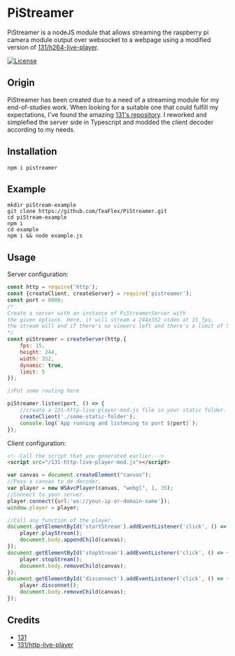 # PiStreamer

  

PiStreamer is a nodeJS module that allows streaming the raspberry pi camera module output over websocket to a webpage using a modified version of [131/h264-live-player](https://github.com/131/h264-live-player).

[![License](https://img.shields.io/badge/license-ISC-green.svg)](http://opensource.org/licenses/ISC)


## Origin

  

PiStreamer has been created due to a need of a streaming module for my end-of-studies work. When looking for a suitable one that could fulfill my expectations, I've found the amazing [131's repository](https://github.com/131/h264-live-player). I reworked and simplefied the server side in Typescript and modded the client decoder according to my needs.

  

## Installation

  

```
npm i pistreamer
```

## Example
```
mkdir piStream-example
git clone https://github.com/TeaFlex/PiStreamer.git
cd piStream-example
npm i
cd example
npm i && node example.js
```

## Usage

  
Server configuration:
```js 
const http = require('http');
const {createClient, createServer} = require('pistreamer');
const port = 8000;
/*
Create a server with an instance of PiStreamerServer with
the given options. Here, it will stream a 244x352 video at 15 fps, 
the stream will end if there's no viewers left and there's a limit of 5 viewers.
*/
const piStreamer = createServer(http,{
	fps: 15,
	height: 244,
	width: 352,
	dynamic: true,
	limit: 5
});

//Put some routing here

piStreamer.listen(port, () => {
	//create a 131-http-live-player-mod.js file in your static folder.
	createClient('./some-static-folder');
	console.log(`App running and listening to port ${port}`);
});
```

Client configuration:
```html
<!--Call the script that you generated earlier.-->
<script src="/131-http-live-player-mod.js"></script>

```

```js
var canvas = document.createElement("canvas");
//Pass a canvas to de decoder.
var player = new WSAvcPlayer(canvas, "webgl", 1, 35);
//Connect to your server.
player.connect({url:'ws://your-ip-or-domain-name'});
window.player = player;

//Call any function of the player.
document.getElementById('startStream').addEventListener('click', () => {
    player.playStream();
    document.body.appendChild(canvas);
});
document.getElementById('stopStream').addEventListener('click', () => {
    player.stopStream();
    document.body.removeChild(canvas);
});
document.getElementById('disconnect').addEventListener('click', () => {
    player.disconnet();
    document.body.removeChild(canvas);
});
```

## Credits

* [131](https://github.com/131)
* [131/http-live-player](https://github.com/131/h264-live-player)